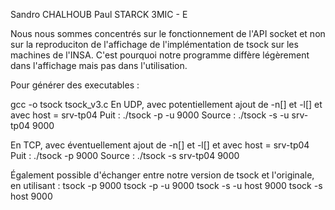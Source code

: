 Sandro CHALHOUB
Paul STARCK
3MIC - E

Nous nous sommes concentrés sur le fonctionnement de l'API socket et non sur la reproduciton de l'affichage de l'implémentation de tsock sur les machines de l'INSA. C'est pourquoi notre programme diffère légèrement dans l'affichage mais pas dans l'utilisation.

Pour générer des executables :

gcc -o tsock tsock_v3.c
En UDP, avec potentiellement ajout de -n[] et -l[] et avec host = srv-tp04
Puit : ./tsock -p -u 9000
Source : ./tsock -s -u srv-tp04 9000

En TCP, avec éventuellement ajout de -n[] et -l[] et avec host = srv-tp04
Puit : ./tsock -p 9000
Source : ./tsock -s srv-tp04 9000

Également possible d'échanger entre notre version de tsock et l'originale, en utilisant :
tsock -p 9000
tsock -p -u 9000
tsock -s -u host 9000
tsock -s host 9000
